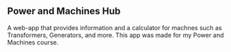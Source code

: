 ## Power and Machines Hub
A web-app that provides information and a calculator for machnes such as Transformers, Generators, and more.
This app was made for my Power and Machines course.
